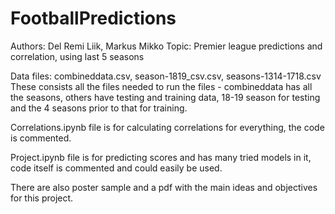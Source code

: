 # FootballPredictions
Authors: Del Remi Liik, Markus Mikko
Topic: Premier league predictions and correlation, using last 5 seasons

Data files: combineddata.csv, season-1819_csv.csv, seasons-1314-1718.csv 
These consists all the files needed to run the files - combineddata has all the seasons, others have testing and training data, 18-19 season for testing and the 4 seasons prior to that for training.

Correlations.ipynb file is for calculating correlations for everything, the code is commented. 

Project.ipynb file is for predicting scores and has many tried models in it, code itself is commented and could easily be used. 

There are also poster sample and a pdf with the main ideas and objectives for this project.
